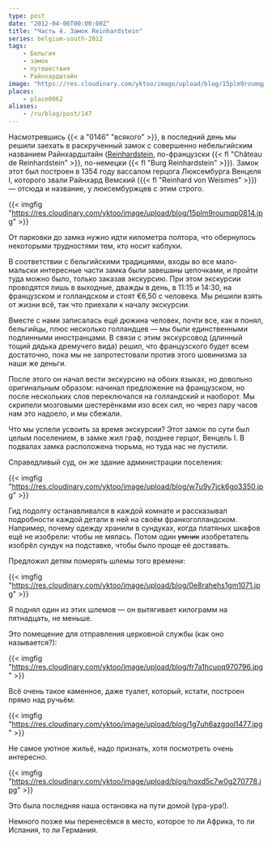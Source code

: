 ```yaml
---
type: post
date: "2012-04-06T00:00:00Z"
title: "Часть 4. Замок Reinhardstein"
series: belgium-south-2012
tags:
    - Бельгия
    - замок
    - путешествия
    - Райнхардштайн
image: "https://res.cloudinary.com/yktoo/image/upload/blog/15plm9roumqp0814.jpg"
places:
    - place0062
aliases:
    - /ru/blog/post/147
---
```


Насмотревшись {{< a "0146" "всякого" >}}, в последний день мы решили заехать в раскрученный замок с совершенно небельгийским названием Райнхардштайн ([Reinhardstein](http://www.reinhardstein.net/), по-французски {{< fl "Château de Reinhardstein" >}}, по-немецки {{< fl "Burg Reinhardstein" >}}). Замок этот был построен в 1354 году вассалом герцога Люксембурга Венцеля I, которого звали Райнхард Вемский ({{< fl "Reinhard von Weismes" >}}) — отсюда и название, у люксембуржцев с этим строго.

{{< imgfig "https://res.cloudinary.com/yktoo/image/upload/blog/15plm9roumqp0814.jpg" >}}

<!--more-->

От парковки до замка нужно идти километра полтора, что обернулось некоторыми трудностями тем, кто носит каблуки.

В соответствии с бельгийскими традициями, входы во все мало-мальски интересные части замка были завешаны цепочками, и пройти туда можно было, только заказав экскурсию. При этом экскурсии проводятся лишь в выходные, дважды в день, в 11:15 и 14:30, на французском и голландском и стоят €6,50 с человека. Мы решили взять от жизни всё, так что приехали к началу экскурсии.

Вместе с нами записалась ещё дюжина человек, почти все, как я понял, бельгийцы, плюс несколько голландцев — мы были единственными подлинными иностранцами. В связи с этим экскурсовод (длинный тощий дядька дремучего вида) решил, что французского будет всем достаточно, пока мы не запротестовали против этого шовинизма за наши же деньги.

После этого он начал вести экскурсию на обоих языках, но довольно оригинальным образом: начинал предложение на французском, но после нескольких слов переключался на голландский и наоборот. Мы скрипели мозговыми шестерёнками изо всех сил, но через пару часов нам это надоело, и мы сбежали.

Что мы успели усвоить за время экскурсии? Этот замок по сути был целым поселением, в замке жил граф, позднее герцог, Венцель I. В подвалах замка расположена тюрьма, но туда нас не пустили.

Справедливый суд, он же здание администрации поселения:

{{< imgfig "https://res.cloudinary.com/yktoo/image/upload/blog/w7u9y7jck6go3350.jpg" >}}

Гид подолгу останавливался в каждой комнате и рассказывал подробности каждой детали в ней на своём франкоголландском. Например, почему одежду хранили в сундуках, когда платяных шкафов ещё не изобрели: чтобы не мялась. Потом один ~~умник~~ изобретатель изобрёл сундук на подставке, чтобы было проще её доставать.

Предложил детям померять шлемы того времени:

{{< imgfig "https://res.cloudinary.com/yktoo/image/upload/blog/0e8rahehs1gm1071.jpg" >}}

Я поднял один из этих шлемов — он вытягивает килограмм на пятнадцать, не меньше.

Это помещение для отправления церковной службы (как оно называется?):

{{< imgfig "https://res.cloudinary.com/yktoo/image/upload/blog/fr7a1hcuoq970796.jpg" >}}

Всё очень такое каменное, даже туалет, который, кстати, построен прямо над ручьём:

{{< imgfig "https://res.cloudinary.com/yktoo/image/upload/blog/1g7uh6azgqol1477.jpg" >}}

Не самое уютное жильё, надо признать, хотя посмотреть очень интересно.

{{< imgfig "https://res.cloudinary.com/yktoo/image/upload/blog/hqxd5c7w0g270778.jpg" >}}

Это была последняя наша остановка на пути домой (ура-ура!).

Немного позже мы перенесёмся в место, которое то ли Африка, то ли Испания, то ли Германия.
